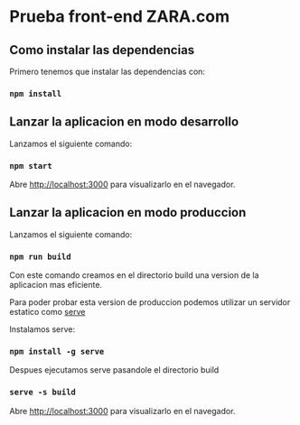 # Prueba front-end ZARA.com


## Como instalar las dependencias

Primero tenemos que instalar las dependencias con:

### `npm install`

## Lanzar la aplicacion en modo desarrollo 

Lanzamos el siguiente comando:

### `npm start`

Abre [http://localhost:3000](http://localhost:3000) para visualizarlo en el navegador.

## Lanzar la aplicacion en modo produccion 

Lanzamos el siguiente comando:

### `npm run build`

Con este comando creamos en el directorio build una version de la aplicacion mas eficiente.

Para poder probar esta version de produccion podemos utilizar un servidor estatico como [serve](https://www.npmjs.com/package/serve)

Instalamos serve:

### `npm install -g serve`

Despues ejecutamos serve pasandole el directorio build

### `serve -s build`

Abre [http://localhost:3000](http://localhost:3000) para visualizarlo en el navegador.

